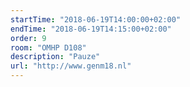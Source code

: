 ```yaml
---
startTime: "2018-06-19T14:00:00+02:00"
endTime: "2018-06-19T14:15:00+02:00"
order: 9
room: "OMHP D108"
description: "Pauze"
url: "http://www.genm18.nl"
---
```

